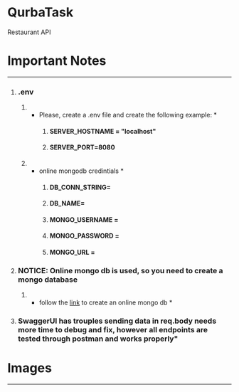 # QurbaTask
Restaurant API

# Important Notes #
- - - - -
1. ### .env ###
      1. * Please, create a .env file and create the following example: *
             1. #### SERVER_HOSTNAME = "localhost" ####
             2. #### SERVER_PORT=8080 #### 
      2. * online mongodb credintials *
             1. #### DB_CONN_STRING= ####
             2. #### DB_NAME= ####
             3. #### MONGO_USERNAME = ####
             5. #### MONGO_PASSWORD = ####
             6. #### MONGO_URL = ####

2. ### NOTICE: Online mongo db is used, so you need to create a mongo database
    1. * follow the [link](https://www.mongodb.com/basics/create-database) to create an online mongo db *

3. ### SwaggerUI has trouples sending data in req.body needs more time to debug and fix, however all endpoints are tested through postman and works properly"

# Images #
- - - - -
